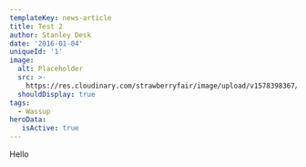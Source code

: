 ```yaml
---
templateKey: news-article
title: Test 2
author: Stanley Desk
date: '2016-01-04'
uniqueId: '1'
image:
  alt: Placeholder
  src: >-
    https://res.cloudinary.com/strawberryfair/image/upload/v1578398367/Image%20Scrapbook/banner-carrying_m0ufmy.jpg
  shouldDisplay: true
tags:
  - Wassup
heroData:
   isActive: true
---
```

Hello
